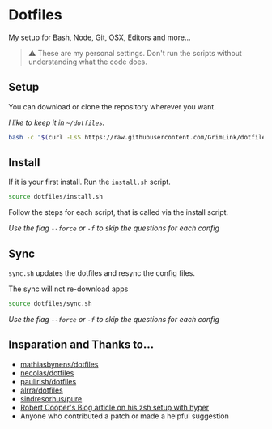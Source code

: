 # Dotfiles

My setup for Bash, Node, Git, OSX, Editors and more...

> :warning: These are my personal settings.
> Don't run the scripts without understanding what the code does.

## Setup

You can download or clone the repository wherever you want.

_I like to keep it in `~/dotfiles`._

```bash
bash -c "$(curl -LsS https://raw.githubusercontent.com/GrimLink/dotfiles/master/get.sh)"
```

## Install

If it is your first install.
Run the `install.sh` script.

```bash
source dotfiles/install.sh
```

Follow the steps for each script, that is called via the install script.

_Use the flag `--force` or `-f` to skip the questions for each config_

## Sync

`sync.sh` updates the dotfiles and resync the config files.

The sync will not re-download apps 

```bash
source dotfiles/sync.sh
```

_Use the flag `--force` or `-f` to skip the questions for each config_

## Insparation and Thanks to…

- [mathiasbynens/dotfiles](https://github.com/mathiasbynens/dotfiles)
- [necolas/dotfiles](https://github.com/necolas/dotfiles)
- [paulirish/dotfiles](https://github.com/paulirish/dotfiles)
- [alrra/dotfiles](https://github.com/alrra/dotfiles)
- [sindresorhus/pure](https://github.com/sindresorhus/pure)
- [Robert Cooper's Blog article on his zsh setup with hyper](https://www.robertcooper.me/elegant-development-experience-with-zsh-and-hyper-terminal)
- Anyone who contributed a patch or made a helpful suggestion
